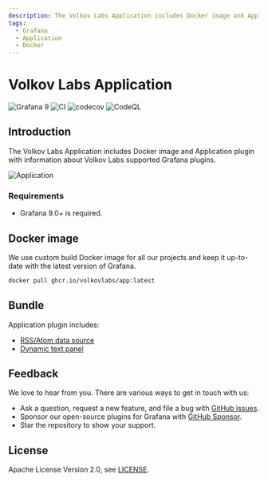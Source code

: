 ```yaml
---
description: The Volkov Labs Application includes Docker image and Application plugin with information about Volkov Labs supported Grafana plugins.
tags:
  - Grafana
  - Application
  - Docker
---
```


# Volkov Labs Application

![Grafana 9](https://img.shields.io/badge/Grafana-9.3.2-orange)
![CI](https://github.com/volkovlabs/volkovlabs-app/workflows/CI/badge.svg)
![codecov](https://codecov.io/gh/VolkovLabs/volkovlabs-app/branch/main/graph/badge.svg)
![CodeQL](https://github.com/VolkovLabs/volkovlabs-app/actions/workflows/codeql-analysis.yml/badge.svg)

## Introduction

The Volkov Labs Application includes Docker image and Application plugin with information about Volkov Labs supported Grafana plugins.

![Application](https://raw.githubusercontent.com/volkovlabs/volkovlabs-app/main/img/app.png)

### Requirements

- Grafana 9.0+ is required.

## Docker image

We use custom build Docker image for all our projects and keep it up-to-date with the latest version of Grafana.

```bash
docker pull ghcr.io/volkovlabs/app:latest
```

## Bundle

Application plugin includes:

- [RSS/Atom data source](/plugins/volkovlabs-rss-datasource)
- [Dynamic text panel](/plugins/volkovlabs-dynamictext-panel)

## Feedback

We love to hear from you. There are various ways to get in touch with us:

- Ask a question, request a new feature, and file a bug with [GitHub issues](https://github.com/volkovlabs/volkovlabs-app/issues/new/choose).
- Sponsor our open-source plugins for Grafana with [GitHub Sponsor](https://github.com/sponsors/VolkovLabs).
- Star the repository to show your support.

## License

Apache License Version 2.0, see [LICENSE](https://github.com/volkovlabs/volkovlabs-app/blob/main/LICENSE).
